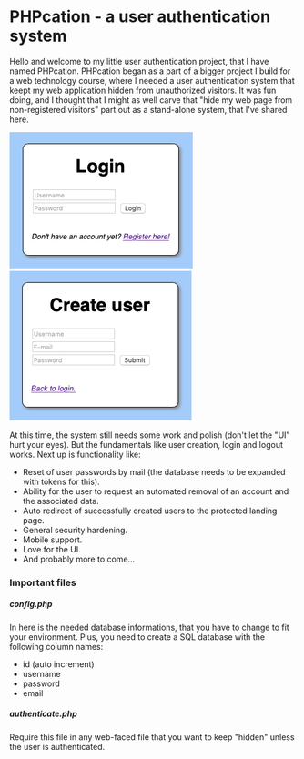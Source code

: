 # PHPcation - a user authentication system

Hello and welcome to my little user authentication project, that I have named PHPcation. PHPcation began as a part of a bigger project I build for a web technology course, where I needed a user authentication system that keept my web application hidden from unauthorized visitors. It was fun doing, and I thought that I might as well carve that "hide my web page from non-registered visitors" part out as a stand-alone system, that I've shared here.

![Login screen](https://github.com/rimaraf/phpcation/blob/master/images/Login.png "Login screen") 
![User creation screen](https://github.com/rimaraf/phpcation/blob/master/images/Create_user.png "User creation screen")

At this time, the system still needs some work and polish (don't let the "UI" hurt your eyes). But the fundamentals like user creation, login and logout works. Next up is functionality like: 

- Reset of user passwords by mail (the database needs to be expanded with tokens for this).
- Ability for the user to request an automated removal of an account and the associated data. 
- Auto redirect of successfully created users to the protected landing page. 
- General security hardening.
- Mobile support.
- Love for the UI.
- And probably more to come...

### Important files

##### config.php
In here is the needed database informations, that you have to change to fit your environment. Plus, you need to create a SQL database with the following column names:
- id (auto increment)
- username
- password
- email

##### authenticate.php
Require this file in any web-faced file that you want to keep "hidden" unless the user is authenticated.
